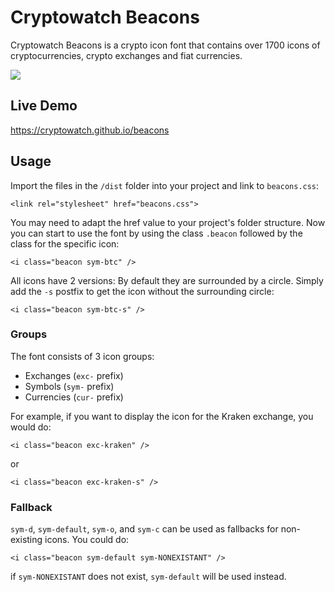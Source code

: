 # Cryptowatch Beacons

Cryptowatch Beacons is a crypto icon font that contains over 1700 icons of cryptocurrencies, crypto exchanges and fiat currencies.

<img src="https://raw.githubusercontent.com/cryptowatch/beacons/master/img/beacons.png">

## Live Demo

https://cryptowatch.github.io/beacons

## Usage

Import the files in the `/dist` folder into your project and link to `beacons.css`:

`<link rel="stylesheet" href="beacons.css">`

You may need to adapt the href value to your project's folder structure. Now you can start to use the font by using the class `.beacon` followed by the class for the specific icon:

`<i class="beacon sym-btc" />`

All icons have 2 versions: By default they are surrounded by a circle. Simply add the `-s` postfix to get the icon without the surrounding circle:

`<i class="beacon sym-btc-s" />`

### Groups

The font consists of 3 icon groups:

- Exchanges (`exc-` prefix)
- Symbols (`sym-` prefix)
- Currencies (`cur-` prefix)

For example, if you want to display the icon for the Kraken exchange, you would do:

`<i class="beacon exc-kraken" />`

or

`<i class="beacon exc-kraken-s" />`

### Fallback

`sym-d`, `sym-default`, `sym-o`, and `sym-c` can be used as fallbacks for non-existing icons. You could do:

`<i class="beacon sym-default sym-NONEXISTANT" />`

if `sym-NONEXISTANT` does not exist, `sym-default` will be used instead.
